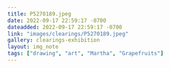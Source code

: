 ```yaml
---
title: P5270189.jpeg
date: 2022-09-17 22:59:17 -0700
dateadded: 2022-09-17 22:59:17 -0700
link: "images/clearings/P5270189.jpeg"
gallery: clearings-exhibition
layout: img_note
tags: ["drawing", "art", "Martha", "Grapefruits"]
--- 
```

